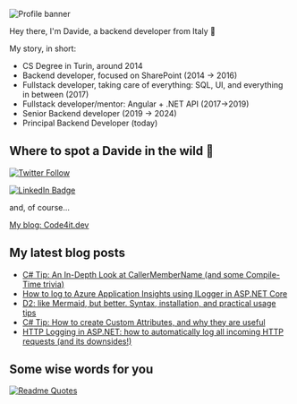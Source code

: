 ![Profile banner](https://www.code4it.dev/img/personal-cover-image.png)

Hey there, I'm Davide, a backend developer from Italy 🤏 

My story, in short:

* CS Degree in Turin, around 2014
* Backend developer, focused on SharePoint (2014 -> 2016)
* Fullstack developer, taking care of everything: SQL, UI, and everything in between (2017)
* Fullstack developer/mentor: Angular + .NET API (2017->2019)
* Senior Backend developer (2019 -> 2024)
* Principal Backend Developer (today) 

## Where to spot a Davide in the wild 🦏


[![Twitter Follow](https://img.shields.io/twitter/follow/BelloneDavide?label=Let%27s%20get%20in%20touch%20on%20Twitter&style=social)](https://twitter.com/BelloneDavide)

[![LinkedIn Badge](https://img.shields.io/badge/LinkedIn-Profile-informational?style=social&logo=linkedin)](https://www.linkedin.com/in/bellonedavide/)

and, of course...

[My blog: Code4it.dev](https://www.code4it.dev/)


## My latest blog posts

<!-- BLOG-POST-LIST:START -->
- [C# Tip: An In-Depth Look at CallerMemberName &lpar;and some Compile-Time trivia&rpar;](https://www.code4it.dev/csharptips/callermembername-attribute/)
- [How to log to Azure Application Insights using ILogger in ASP.NET Core](https://www.code4it.dev/blog/azure-application-insights-ilogger-aspnetcore/)
- [D2: like Mermaid, but better. Syntax, installation, and practical usage tips](https://www.code4it.dev/architecture-notes/d2-diagrams/)
- [C# Tip: How to create Custom Attributes, and why they are useful](https://www.code4it.dev/csharptips/create-custom-csharp-attributes/)
- [HTTP Logging in ASP.NET: how to automatically log all incoming HTTP requests &lpar;and its downsides!&rpar;](https://www.code4it.dev/blog/httplogging-asp-net/)
<!-- BLOG-POST-LIST:END -->



## Some wise words for you

[![Readme Quotes](https://quotes-github-readme.vercel.app/api?type=horizontal&theme=light)](https://github.com/piyushsuthar/github-readme-quotes)
